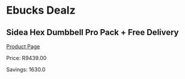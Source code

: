 
# Ebucks Dealz
## Sidea Hex Dumbbell Pro Pack + Free Delivery
[Product Page](https://www.ebucks.com/web/shop/productSelected.do?prodId=1157645102&catId=1173528667)

Price: R9439.00

Savings: 1630.0


	